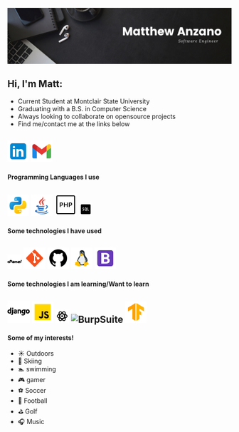 ![Header](imgs/Black%20Minimal%20Motivation%20Quote%20LinkedIn%20Banner.png)

## Hi, I'm Matt: 

- Current Student at Montclair State University
- Graduating with a B.S. in Computer Science
- Always looking to collaborate on opensource projects
- Find me/contact me at the links below

[![LinkedIn](imgs/icons8-linkedin-48%20(1).png)](https://www.linkedin.com/in/matthew-anzano/)
[![Gmail](imgs/icons8-gmail-48.png)](mailto:m99anzano@gmail.com)
---
#### Programming Languages I use
![Python](imgs/icons8-python-48.png)
![Java](imgs/icons8-java-48.png)
![PHP](imgs/icons8-php-50.png)
![SQL](imgs/icons8-sql-30.png)
---
#### Some technologies I have used
![Cpanel](imgs/icons8-cpanel-32.png)
![Git](imgs/icons8-git-48.png)
![Github](imgs/icons8-github-48.png)
![Linux](imgs/icons8-linux-48.png)
![Bootstrap](imgs/icons8-bootstrap-48.png)
---
#### Some technologies I am learning/Want to learn 
![Django](imgs/icons8-django-50.png)
![Javascript](imgs/icons8-javascript-48.png)
![React](imgs/icons8-react-30.png)
![BurpSuite]()
![TensorFlow](imgs/icons8-tensorflow-48.png)
---
#### Some of my interests!
- :sunny: Outdoors
- :ski: Skiing 
- :swimmer: swimming
- :video_game: gamer
- :soccer: Soccer
- :football: Football
- :golf: Golf
- :headphones: Music